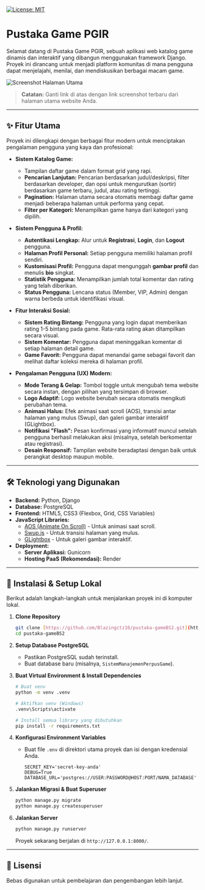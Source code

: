 [![License: MIT](https://img.shields.io/badge/License-MIT-yellow.svg)](https://opensource.org/licenses/MIT)

# Pustaka Game PGIR

Selamat datang di Pustaka Game PGIR, sebuah aplikasi web katalog game dinamis dan interaktif yang dibangun menggunakan framework Django. Proyek ini dirancang untuk menjadi platform komunitas di mana pengguna dapat menjelajahi, menilai, dan mendiskusikan berbagai macam game.

![Screenshot Halaman Utama](https://i.imgur.com/your-screenshot-link.png)
> **Catatan:** Ganti link di atas dengan link screenshot terbaru dari halaman utama website Anda.

---

## ✨ Fitur Utama

Proyek ini dilengkapi dengan berbagai fitur modern untuk menciptakan pengalaman pengguna yang kaya dan profesional:

* **Sistem Katalog Game:**
    * Tampilan daftar game dalam format grid yang rapi.
    * **Pencarian Lanjutan:** Pencarian berdasarkan judul/deskripsi, filter berdasarkan developer, dan opsi untuk mengurutkan (sortir) berdasarkan game terbaru, judul, atau rating tertinggi.
    * **Pagination:** Halaman utama secara otomatis membagi daftar game menjadi beberapa halaman untuk performa yang cepat.
    * **Filter per Kategori:** Menampilkan game hanya dari kategori yang dipilih.

* **Sistem Pengguna & Profil:**
    * **Autentikasi Lengkap:** Alur untuk **Registrasi**, **Login**, dan **Logout** pengguna.
    * **Halaman Profil Personal:** Setiap pengguna memiliki halaman profil sendiri.
    * **Kustomisasi Profil:** Pengguna dapat mengunggah **gambar profil** dan menulis **bio** singkat.
    * **Statistik Pengguna:** Menampilkan jumlah total komentar dan rating yang telah diberikan.
    * **Status Pengguna:** Lencana status (Member, VIP, Admin) dengan warna berbeda untuk identifikasi visual.

* **Fitur Interaksi Sosial:**
    * **Sistem Rating Bintang:** Pengguna yang login dapat memberikan rating 1-5 bintang pada game. Rata-rata rating akan ditampilkan secara visual.
    * **Sistem Komentar:** Pengguna dapat meninggalkan komentar di setiap halaman detail game.
    * **Game Favorit:** Pengguna dapat menandai game sebagai favorit dan melihat daftar koleksi mereka di halaman profil.

* **Pengalaman Pengguna (UX) Modern:**
    * **Mode Terang & Gelap:** Tombol toggle untuk mengubah tema website secara instan, dengan pilihan yang tersimpan di browser.
    * **Logo Adaptif:** Logo website berubah secara otomatis mengikuti perubahan tema.
    * **Animasi Halus:** Efek animasi saat scroll (AOS), transisi antar halaman yang mulus (Swup), dan galeri gambar interaktif (GLightbox).
    * **Notifikasi "Flash":** Pesan konfirmasi yang informatif muncul setelah pengguna berhasil melakukan aksi (misalnya, setelah berkomentar atau registrasi).
    * **Desain Responsif:** Tampilan website beradaptasi dengan baik untuk perangkat desktop maupun mobile.

---

## 🛠️ Teknologi yang Digunakan

* **Backend:** Python, Django
* **Database:** PostgreSQL
* **Frontend:** HTML5, CSS3 (Flexbox, Grid, CSS Variables)
* **JavaScript Libraries:**
    * [AOS (Animate On Scroll)](https://michalsnik.github.io/aos/) - Untuk animasi saat scroll.
    * [Swup.js](https://swup.js.org/) - Untuk transisi halaman yang mulus.
    * [GLightbox](https://biati-digital.github.io/glightbox/) - Untuk galeri gambar interaktif.
* **Deployment:**
    * **Server Aplikasi:** Gunicorn
    * **Hosting PaaS (Rekomendasi):** Render

---

## 🚀 Instalasi & Setup Lokal

Berikut adalah langkah-langkah untuk menjalankan proyek ini di komputer lokal.

1.  **Clone Repository**
    ```bash
    git clone [https://github.com/Blazingctz10/pustaka-gameBS2.git](https://github.com/Blazingctz10/pustaka-gameBS2.git)
    cd pustaka-gameBS2
    ```

2.  **Setup Database PostgreSQL**
    * Pastikan PostgreSQL sudah terinstall.
    * Buat database baru (misalnya, `SistemManajemenPerpusGame`).

3.  **Buat Virtual Environment & Install Dependencies**
    ```bash
    # Buat venv
    python -m venv .venv

    # Aktifkan venv (Windows)
    .venv\Scripts\activate

    # Install semua library yang dibutuhkan
    pip install -r requirements.txt
    ```

4.  **Konfigurasi Environment Variables**
    * Buat file `.env` di direktori utama proyek dan isi dengan kredensial Anda.
        ```
        SECRET_KEY='secret-key-anda'
        DEBUG=True
        DATABASE_URL='postgres://USER:PASSWORD@HOST:PORT/NAMA_DATABASE'
        ```

5.  **Jalankan Migrasi & Buat Superuser**
    ```bash
    python manage.py migrate
    python manage.py createsuperuser
    ```

6.  **Jalankan Server**
    ```bash
    python manage.py runserver
    ```
    Proyek sekarang berjalan di `http://127.0.0.1:8000/`.

---
## 📄 Lisensi

Bebas digunakan untuk pembelajaran dan pengembangan lebih lanjut.  

